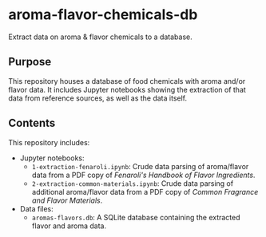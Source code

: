 # aroma-flavor-chemicals-db
Extract data on aroma & flavor chemicals to a database.

## Purpose
This repository houses a database of food chemicals with aroma and/or flavor data. It includes Jupyter notebooks showing the extraction of that data from reference sources, as well as the data itself.

## Contents
This repository includes:
* Jupyter notebooks:
    * `1-extraction-fenaroli.ipynb`: Crude data parsing of aroma/flavor data from a PDF copy of *Fenaroli's Handbook of Flavor Ingredients*.
    * `2-extraction-common-materials.ipynb`: Crude data parsing of additional aroma/flavor data from a PDF copy of *Common Fragrance and Flavor Materials*.
* Data files:
    * `aromas-flavors.db`: A SQLite database containing the extracted flavor and aroma data.
